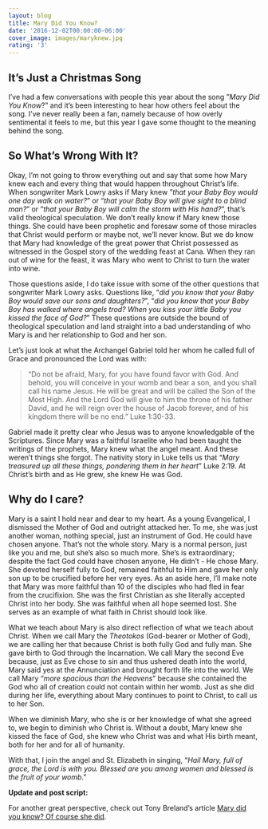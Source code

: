 ```yaml
---
layout: blog
title: Mary Did You Know?
date: '2016-12-02T00:00:00-06:00'
cover_image: images/maryknew.jpg
rating: '3'
---
```

## It’s Just a Christmas Song

I’ve had a few conversations with people this year about the song ”_Mary Did You Know_?” and it’s been interesting to hear how others feel about the song. I’ve never really been a fan, namely because of how overly sentimental it feels to me, but this year I gave some thought to the meaning behind the song.

## So What’s Wrong With It?

Okay, I’m not going to throw everything out and say that some how Mary knew each and every thing that would happen throughout Christ’s life. When songwriter Mark Lowry asks if Mary knew ”_that your Baby Boy would one day walk on water?_” or “_that your Baby Boy will give sight to a blind man?_” or ”_that your Baby Boy will calm the storm with His hand?_”, that’s valid theological speculation. We don’t really know if Mary knew those things. She could have been prophetic and foresaw some of those miracles that Christ would perform or maybe not, we’ll never know. But we do know that Mary had knowledge of the great power that Christ possessed as witnessed in the Gospel story of the wedding feast at Cana. When they ran out of wine for the feast, it was Mary who went to Christ to turn the water into wine.

Those questions aside, I do take issue with some of the other questions that songwriter Mark Lowry asks. Questions like, “_did you know that your Baby Boy would save our sons and daughters?_”, “_did you know that your Baby Boy has walked where angels trod? When you kiss your little Baby you kissed the face of God?_” These questions are outside the bound of theological speculation and land straight into a bad understanding of who Mary is and her relationship to God and her son.

Let’s just look at what the Archangel Gabriel told her whom he called full of Grace and pronounced the Lord was with:

> “Do not be afraid, Mary, for you have found favor with God. And behold, you will conceive in your womb and bear a son, and you shall call his name Jesus. He will be great and will be called the Son of the Most High. And the Lord God will give to him the throne of his father David, and he will reign over the house of Jacob forever, and of his kingdom there will be no end.” Luke 1:30-33.

Gabriel made it pretty clear who Jesus was to anyone knowledgable of the Scriptures. Since Mary was a faithful Israelite who had been taught the writings of the prophets, Mary knew what the angel meant. And these weren’t things she forgot. The nativity story in Luke tells us that “_Mary treasured up all these things, pondering them in her heart_” Luke 2:19. At Christ’s birth and as He grew, she knew He was God.

## Why do I care?

Mary is a saint I hold near and dear to my heart. As a young Evangelical, I dismissed the Mother of God and outright attacked her. To me, she was just another woman, nothing special, just an instrument of God. He could have chosen anyone. That’s not the whole story. Mary is a normal person, just like you and me, but she’s also so much more. She’s is extraordinary; despite the fact God could have chosen anyone, He didn’t - He chose Mary. She devoted herself fully to God, remained faithful to Him and gave her only son up to be crucified before her very eyes. As an aside here, I’ll make note that Mary was more faithful than 10 of the disciples who had fled in fear from the crucifixion. She was the first Christian as she literally accepted Christ into her body. She was faithful when all hope seemed lost. She serves as an example of what faith in Christ should look like.

What we teach about Mary is also direct reflection of what we teach about Christ. When we call Mary the _Theotokos_ (God-bearer or Mother of God), we are calling her that because Christ is both fully God and fully man. She gave birth to God through the Incarnation. We call Mary the second Eve because, just as Eve chose to sin and thus ushered death into the world, Mary said yes at the Annunciation and brought forth life into the world. We call Mary “_more spacious than the Heavens_” because she contained the God who all of creation could not contain within her womb. Just as she did during her life, everything about Mary continues to point to Christ, to call us to her Son.

When we diminish Mary, who she is or her knowledge of what she agreed to, we begin to diminish who Christ is. Without a doubt, Mary knew she kissed the face of God, she knew who Christ was and what His birth meant, both for her and for all of humanity.

With that, I join the angel and St. Elizabeth in singing, “_Hail Mary, full of grace, the Lord is with you. Blessed are you among women and blessed is the fruit of your womb_.”

**Update and post script:**

For another great perspective, check out Tony Breland’s article [Mary did you know? Of course she did](http://findingthetruefaith.com/mary-did-you-know-of-course-she-did/?utm_source=liveorthodoxy&utm_campaign=mary-did-you-know&utm_medium=blog).
